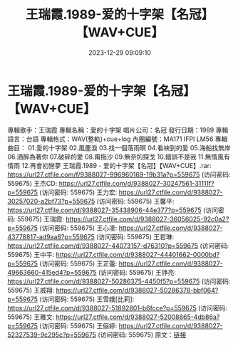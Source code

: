 ﻿---
title: 王瑞霞.1989-爱的十字架【名冠】【WAV+CUE】
date: 2023-12-29 09:09:10
categories: WAV车载音乐、镜像
tags: 华语中文
---
# 王瑞霞.1989-爱的十字架【名冠】【WAV+CUE】

專輯歌手：王瑞霞
專輯名稱：愛的十字架
唱片公司：名冠
發行日期：1989
專輯語言：台語
專輯格式：WAV(整軌)+cue+log
內圈編號：MA171 IFPI LM56
專輯曲目：
01.愛的十字架
02.風塵淚
03.找一個落雨暝
04.看袂到的愛
05.海船找無岸
06.酒醉為著你
07.破碎的愛
08.甭拖沙
09.無奈的探戈
10.錯誤不是我
11.無情風有情雨
12.再會初戀夢
王瑞霞.1989 - 爱的十字架【名冠】【WAV+CUE】.rar: https://url27.ctfile.com/f/9388027-996960169-19b31a?p=559675
(访问密码: 559675)
王杰CD: https://url27.ctfile.com/d/9388027-30247561-31111f?p=559675
(访问密码: 559675)
王力宏: https://url27.ctfile.com/d/9388027-30257020-a2bf73?p=559675
(访问密码: 559675)
王馨平: https://url27.ctfile.com/d/9388027-35438906-44e377?p=559675
(访问密码: 559675)
王瑞霞: https://url27.ctfile.com/d/9388027-36056025-92c0a2?p=559675
(访问密码: 559675)
王心凌: https://url27.ctfile.com/d/9388027-43778817-ad9aa8?p=559675
(访问密码: 559675)
王若琳: https://url27.ctfile.com/d/9388027-44073157-d76310?p=559675
(访问密码: 559675)
王中平: https://url27.ctfile.com/d/9388027-44401662-0000bd?p=559675
(访问密码: 559675)
王芷蕾: https://url27.ctfile.com/d/9388027-49663660-415ed4?p=559675
(访问密码: 559675)
王铮亮: https://url27.ctfile.com/d/9388027-50286375-4450f5?p=559675
(访问密码: 559675)
王威翔: https://url27.ctfile.com/d/9388027-50286378-bbf064?p=559675
(访问密码: 559675)
王雪娥[比莉]: https://url27.ctfile.com/d/9388027-51892801-b6fcce?p=559675
(访问密码: 559675)
王雅文: https://url27.ctfile.com/d/9388027-52008865-4db86a?p=559675
(访问密码: 559675)
王俪婷: https://url27.ctfile.com/d/9388027-52327539-9c295c?p=559675
(访问密码: 559675)
原文：[链接](https://blog.sina.com.cn/s/blog_1647c7e760103140o.html)